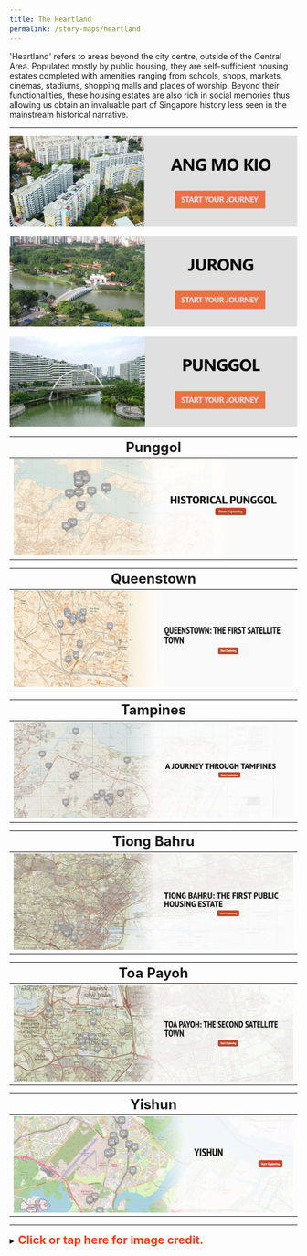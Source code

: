 ```yaml
---
title: The Heartland
permalink: /story-maps/heartland
---
```

'Heartland' refers to areas beyond the city centre, outside of the Central Area. Populated mostly by public housing, they are self-sufficient housing estates completed with amenities ranging from schools, shops, markets, cinemas, stadiums, shopping malls and places of worship. Beyond their functionalities, these housing estates are also rich in social memories thus allowing us obtain an invaluable part of Singapore history less seen in the mainstream historical narrative.

--------

[![Alt text for image on Isomer site](/images/storymap-image-ang-mo-kio.jpg)](/resource-room/story-maps/ang-mo-kio)

[![Alt text for image on Isomer site](/images/storymap-image-jurong.jpg)](/resource-room/story-maps/jurong)

[![Historical Punggol Story Map](/images/storymap-image-punggol.png)](/resource-room/story-maps/punggol) 

|**<font size="5">Punggol</font>**| 
| -------- |
| [![Historical Punggol Story Map](/images/storymap-image-punggol.jpg)](/resource-room/story-maps/punggol) | 

|**<font size="5">Queenstown</font>**| 
| -------- |
| [![Queenstown Story Map](/images/storymap-image-queenstown.JPG)](/resource-room/story-maps/queenstown-first-satellite-town) | 

|**<font size="5">Tampines</font>**| 
| -------- | 
|[![Tampines Story Map](/images/storymap-image-tampines.png)](/resource-room/story-maps/tampines) |

|**<font size="5">Tiong Bahru</font>**| 
| -------- | 
| [![Tiong Bahru Story Map](/images/storymap-image-tiong-bahru.png)](/resource-room/story-maps/tiong-bahru) | 

|**<font size="5">Toa Payoh</font>**| 
| -------- |
| [![Toa Payoh Story Map](/images/storymap-image-toa-payoh.JPG)](/resource-room/story-maps/toa-payoh-second-satellite-town) | 

|**<font size="5">Yishun</font>**| 
| -------- | 
| [![Yishun Story Map](/images/storymap-image-yishun.png)](/resource-room/story-maps/yishun) |

_______

<details>
<summary><span style="font-weight: 700; font-size: 20px; font-style: normal; color:#f43c18">Click or tap here for image credit.</span></summary>
<br>	
<span style="font-weight: 400; font-size: 20px; font-style: normal; color:#eb7044">1. Ang Mo Kio photo by Chuttersnap [CC BY-4.0]
<br>2. Jurong image photo by Groyn88 [CC BY-SA 3.0]
<br>3. Punggol image photo by Deoma12 [CC BY-SA 4.0]</span>
	
</details>
